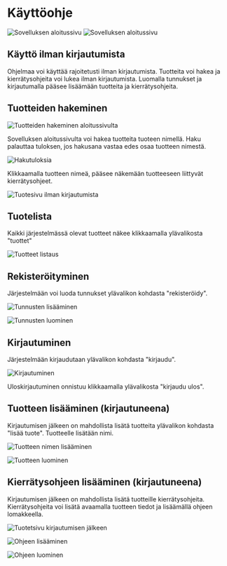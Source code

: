 # Käyttöohje

![Sovelluksen aloitussivu](https://github.com/ohtuprojekti-Kierratysavustin/Kierratysavustin/blob/staging/documents/kuvat/aloitussivu.png)
![Sovelluksen aloitussivu](https://github.com/ohtuprojekti-Kierratysavustin/Kierratysavustin/blob/staging/documents/kuvat/kierratysavustinetusivu.png)
## Käyttö ilman kirjautumista

Ohjelmaa voi käyttää rajoitetusti ilman kirjautumista. Tuotteita voi hakea ja 
kierrätysohjeita voi lukea ilman kirjautumista. Luomalla tunnukset ja kirjautumalla 
pääsee lisäämään tuotteita ja kierrätysohjeita.

## Tuotteiden hakeminen

![Tuotteiden hakeminen aloitussivulta](https://github.com/ohtuprojekti-Kierratysavustin/Kierratysavustin/blob/staging/documents/kuvat/haku.png)

Sovelluksen aloitussivulta voi hakea tuotteita tuoteen nimellä. Haku palauttaa 
tuloksen, jos hakusana vastaa edes osaa tuotteen nimestä.

![Hakutuloksia](https://github.com/ohtuprojekti-Kierratysavustin/Kierratysavustin/blob/staging/documents/kuvat/hakutulokset.png)

Klikkaamalla tuotteen nimeä, pääsee näkemään tuotteeseen liittyvät kierrätysohjeet.

![Tuotesivu ilman kirjautumista](https://github.com/ohtuprojekti-Kierratysavustin/Kierratysavustin/blob/staging/documents/kuvat/tuote-ilman-kirjautumista.png)

## Tuotelista

Kaikki järjestelmässä olevat tuotteet näkee klikkaamalla ylävalikosta "tuottet"

![Tuotteet listaus](https://github.com/ohtuprojekti-Kierratysavustin/Kierratysavustin/blob/staging/documents/kuvat/tuotteet.png)


## Rekisteröityminen

Järjestelmään voi luoda tunnukset ylävalikon kohdasta "rekisteröidy".

![Tunnusten lisääminen](https://github.com/ohtuprojekti-Kierratysavustin/Kierratysavustin/blob/staging/documents/kuvat/rekisteroituminen.png)

![Tunnusten luominen](https://github.com/ohtuprojekti-Kierratysavustin/Kierratysavustin/blob/staging/documents/kuvat/rekisteroituminen-2.png)

## Kirjautuminen

Järjestelmään kirjaudutaan ylävalikon kohdasta "kirjaudu".

![Kirjautuminen](https://github.com/ohtuprojekti-Kierratysavustin/Kierratysavustin/blob/staging/documents/kuvat/kirjautuminen.png)

Uloskirjautuminen onnistuu klikkaamalla ylävalikosta "kirjaudu ulos".

## Tuotteen lisääminen (kirjautuneena)

Kirjautumisen jälkeen on mahdollista lisätä tuotteita ylävalikon kohdasta 
"lisää tuote". Tuotteelle lisätään nimi.

![Tuotteen nimen lisääminen](https://github.com/ohtuprojekti-Kierratysavustin/Kierratysavustin/blob/staging/documents/kuvat/tuote-lisays.png)

![Tuotteen luominen](https://github.com/ohtuprojekti-Kierratysavustin/Kierratysavustin/blob/staging/documents/kuvat/tuote-lisays-2.png)

## Kierrätysohjeen lisääminen (kirjautuneena)

Kirjautumisen jälkeen on mahdollista lisätä tuotteille kierrätysohjeita. 
Kierrätysohjeita voi lisätä avaamalla tuotteen tiedot ja lisäämällä ohjeen lomakkeella.

![Tuotetsivu kirjautumisen jälkeen](https://github.com/ohtuprojekti-Kierratysavustin/Kierratysavustin/blob/staging/documents/kuvat/tuote-kirjautuminen.png)

![Ohjeen lisääminen](https://github.com/ohtuprojekti-Kierratysavustin/Kierratysavustin/blob/staging/documents/kuvat/ohje-lisays.png)

![Ohjeen luominen](https://github.com/ohtuprojekti-Kierratysavustin/Kierratysavustin/blob/staging/documents/kuvat/ohje-lisays-2.png)
